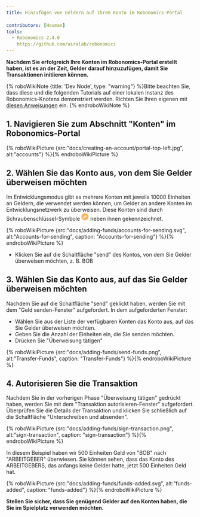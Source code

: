 ```yaml
---
title: Hinzufügen von Geldern auf Ihrem Konto im Robonomics-Portal

contributors: [Houman]
tools:
  - Robonomics 2.4.0
    https://github.com/airalab/robonomics
---
```


**Nachdem Sie erfolgreich Ihre Konten im Robonomics-Portal erstellt haben, ist es an der Zeit, Gelder darauf hinzuzufügen, damit Sie Transaktionen initiieren können.**

{% roboWikiNote {title: 'Dev Node', type: "warning"} %}Bitte beachten Sie, dass diese und die folgenden Tutorials auf einer lokalen Instanz des Robonomics-Knotens demonstriert werden. Richten Sie Ihren eigenen mit [diesen Anweisungen](/docs/run-dev-node) ein.
{% endroboWikiNote %}

## 1. Navigieren Sie zum Abschnitt "Konten" im Robonomics-Portal

{% roboWikiPicture {src:"docs/creating-an-account/portal-top-left.jpg", alt:"accounts"} %}{% endroboWikiPicture %}

## 2. Wählen Sie das Konto aus, von dem Sie Gelder überweisen möchten

Im Entwicklungsmodus gibt es mehrere Konten mit jeweils 10000 Einheiten an Geldern, die verwendet werden können, um Gelder an andere Konten im Entwicklungsnetzwerk zu überweisen. Diese Konten sind durch Schraubenschlüssel-Symbole <img src="/assets/images/docs/adding-funds/wrench.png" alt="Schraubenschlüssel-Symbol" width="20"/> neben ihnen gekennzeichnet.

{% roboWikiPicture {src:"docs/adding-funds/accounts-for-sending.svg", alt:"Accounts-for-sending", caption: "Accounts-for-sending"} %}{% endroboWikiPicture %}

- Klicken Sie auf die Schaltfläche "send" des Kontos, von dem Sie Gelder überweisen möchten, z. B. BOB

## 3. Wählen Sie das Konto aus, auf das Sie Gelder überweisen möchten
Nachdem Sie auf die Schaltfläche "send" geklickt haben, werden Sie mit dem "Geld senden-Fenster" aufgefordert. In dem aufgeforderten Fenster:

- Wählen Sie aus der Liste der verfügbaren Konten das Konto aus, auf das Sie Gelder überweisen möchten.
- Geben Sie die Anzahl der Einheiten ein, die Sie senden möchten.
- Drücken Sie "Überweisung tätigen"

{% roboWikiPicture {src:"docs/adding-funds/send-funds.png", alt:"Transfer-Funds", caption: "Transfer-Funds"} %}{% endroboWikiPicture %}

## 4. Autorisieren Sie die Transaktion

Nachdem Sie in der vorherigen Phase "Überweisung tätigen" gedrückt haben, werden Sie mit dem "Transaktion autorisieren-Fenster" aufgefordert.<br/>
Überprüfen Sie die Details der Transaktion und klicken Sie schließlich auf die Schaltfläche "Unterschreiben und absenden".

{% roboWikiPicture {src:"docs/adding-funds/sign-transaction.png", alt:"sign-transaction", caption: "sign-transaction"} %}{% endroboWikiPicture %}

In diesem Beispiel haben wir 500 Einheiten Geld von "BOB" nach "ARBEITGEBER" überwiesen. Sie können sehen, dass das Konto des ARBEITGEBERS, das anfangs keine Gelder hatte, jetzt 500 Einheiten Geld hat.

{% roboWikiPicture {src:"docs/adding-funds/funds-added.svg", alt:"funds-added", caption: "funds-added"} %}{% endroboWikiPicture %}

**Stellen Sie sicher, dass Sie genügend Gelder auf den Konten haben, die Sie im Spielplatz verwenden möchten.**